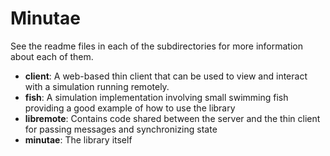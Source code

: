 # Minutae

See the readme files in each of the subdirectories for more information about each of them.

* **client**: A web-based thin client that can be used to view and interact with a simulation running remotely.
* **fish**: A simulation implementation involving small swimming fish providing a good example of how to use the library
* **libremote**: Contains code shared between the server and the thin client for passing messages and synchronizing state
* **minutae**: The library itself
